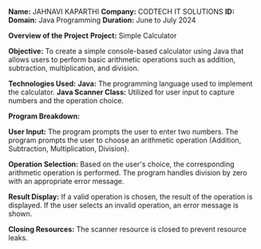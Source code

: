 **Name:** JAHNAVI KAPARTHI
**Company:** CODTECH IT SOLUTIONS
**ID:**
**Domain:** Java Programming
**Duration:** June to July 2024

**Overview of the Project**
**Project:** Simple Calculator

**Objective:**
To create a simple console-based calculator using Java that allows users to perform basic arithmetic operations such as addition, subtraction, multiplication, and division.

**Technologies Used:**
**Java:** The programming language used to implement the calculator.
**Java Scanner Class:** Utilized for user input to capture numbers and the operation choice.

**Program Breakdown:**

**User Input:**
The program prompts the user to enter two numbers.
The program prompts the user to choose an arithmetic operation (Addition, Subtraction, Multiplication, Division).

**Operation Selection:**
Based on the user's choice, the corresponding arithmetic operation is performed.
The program handles division by zero with an appropriate error message.

**Result Display:**
If a valid operation is chosen, the result of the operation is displayed.
If the user selects an invalid operation, an error message is shown.

**Closing Resources:**
The scanner resource is closed to prevent resource leaks.
